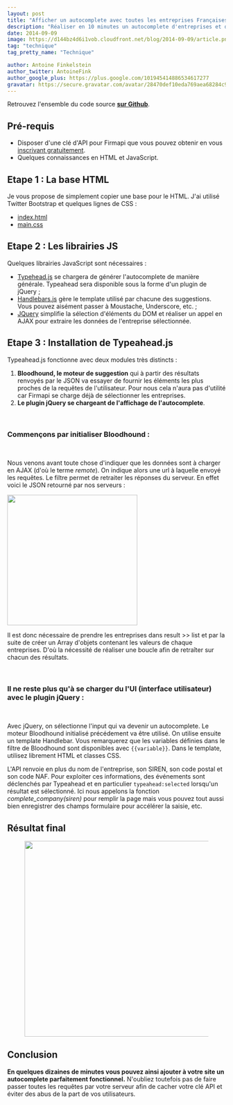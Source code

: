 ```yaml
---
layout: post
title: "Afficher un autocomplete avec toutes les entreprises Françaises"
description: "Réaliser en 10 minutes un autocomplete d'entreprises et de leurs information en javascript."
date: 2014-09-09
image: https://d144bz4d6i1vob.cloudfront.net/blog/2014-09-09/article.png
tag: "technique"
tag_pretty_name: "Technique"

author: Antoine Finkelstein
author_twitter: AntoineFink
author_google_plus: https://plus.google.com/101945414886534617277
gravatar: https://secure.gravatar.com/avatar/28470def10eda769aea68284c919493f?d=mm&s=40&r=G
---
```


<div class="alert alert-success gap-sm">
  <span>
    <i class="fa fa-github gap-right-xs"></i>
    Retrouvez l'ensemble du code source <strong><a href="https://github.com/Firmapi/autocomplete" target="_blank"> sur Github</a></strong>.
  </span>
</div>

## Pré-requis

* Disposer d'une clé d'API pour Firmapi que vous pouvez obtenir en vous <a href="https://firmapi.com/api" target="_blank">inscrivant gratuitement</a>.
* Quelques connaissances en HTML et JavaScript.

## Etape 1 : La base HTML

Je vous propose de simplement copier une base pour le HTML. J'ai utilisé Twitter Bootstrap et quelques lignes de CSS :

* <a href="https://github.com/Firmapi/autocomplete/blob/master/index.html" target="_blank">index.html</a>
* <a href="https://github.com/Firmapi/autocomplete/blob/master/main.css" target="_blank">main.css</a>

## Etape 2 : Les librairies JS

Quelques librairies JavaScript sont nécessaires :

* <a href="https://github.com/twitter/typeahead.js" target="_blank">Typehead.js</a> se chargera de générer l'autocomplete de manière générale. Typeahead sera disponible sous la forme d'un plugin de jQuery ;
* <a href="http://handlebarsjs.com/" target="_blank">Handlebars.js</a> gère le template utilisé par chacune des suggestions. Vous pouvez aisément passer à Moustache, Underscore, etc. ;
* <a href="http://jquery.com/" target="_blank">JQuery</a> simplifie la sélection d'éléments du DOM et réaliser un appel en AJAX pour extraire les données de l'entreprise sélectionnée.

## Etape 3 : Installation de Typeahead.js

Typeahead.js fonctionne avec deux modules très distincts :

1. **Bloodhound, le moteur de suggestion** qui à partir des résultats renvoyés par le JSON va essayer de fournir les éléments les plus proches de la requêtes de l'utilisateur. Pour nous cela n'aura pas d'utilité car Firmapi se charge déjà de sélectionner les entreprises.
2. **Le plugin jQuery se chargeant de l'affichage de l'autocomplete**.

<br>

### Commençons par initialiser Bloodhound :

<br>

<script src="https://gist.github.com/AntoineFinkelstein/6d32eb682533b47e2fd0.js"></script>

Nous venons avant toute chose d'indiquer que les données sont à charger en AJAX (d'où le terme *remote*). On indique alors une url à laquelle envoyé les requêtes. Le filtre permet de retraiter les réponses du serveur. En effet voici le JSON retourné par nos serveurs :

<img src="https://d144bz4d6i1vob.cloudfront.net/blog/2014-09-09/autocomplete_json.jpg" width="300" class="animated-hover"/>

Il est donc nécessaire de prendre les entreprises dans result >> list et par la suite de créer un Array d'objets contenant les valeurs de chaque entreprises. D'où la nécessité de réaliser une boucle afin de retraîter sur chacun des résultats.

<br>

### Il ne reste plus qu'à se charger du l'UI (interface utilisateur) avec le plugin jQuery :

<br>

<script src="https://gist.github.com/AntoineFinkelstein/2e2d0cc45063b167bb73.js"></script>

Avec jQuery, on sélectionne l'input qui va devenir un autocomplete. Le moteur Bloodhound initialisé précédement va être utilisé. On utilise ensuite un template Handlebar. Vous remarquerez que les variables définies dans le filtre de Bloodhound sont disponibles avec <code>{{variable}}</code>. Dans le template, utilisez librement HTML et classes CSS.

L'API renvoie en plus du nom de l'entreprise, son SIREN, son code postal et son code NAF. Pour exploiter ces informations, des événements sont déclenchés par Typeahead et en particulier <code>typeahead:selected</code> lorsqu'un résultat est sélectionné. Ici nous appelons la fonction *complete_company(siren)* pour remplir la page mais vous pouvez tout aussi bien enregistrer des champs formulaire pour accélérer la saisie, etc.

## Résultat final

<figure class="animated-demo">
<img src="https://d144bz4d6i1vob.cloudfront.net/blog/2014-09-09/autocomplete_demo.gif" width="450" class="animated-hover"/>
</figure>

## Conclusion

**En quelques dizaines de minutes vous pouvez ainsi ajouter à votre site un autocomplete parfaitement fonctionnel.** N'oubliez toutefois pas de faire passer toutes les requêtes par votre serveur afin de cacher votre clé API et éviter des abus de la part de vos utilisateurs.